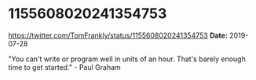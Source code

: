 # 1155608020241354753
https://twitter.com/TomFrankly/status/1155608020241354753
**Date:** 2019-07-28

"You can't write or program well in units of an hour. That's barely enough time to get started." - Paul Graham
